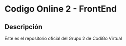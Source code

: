 # Codigo Online 2 - FrontEnd
## Descripción 
Este es el repositorio oficial del Grupo 2 de CodiGo Virtual